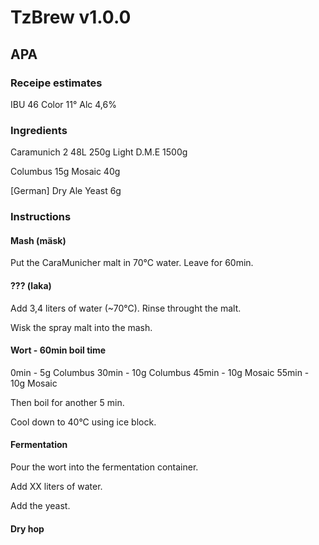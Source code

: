 # TzBrew v1.0.0

## APA

### Receipe estimates
IBU 46
Color 11°
Alc 4,6%

### Ingredients
Caramunich 2 48L 250g
Light D.M.E 1500g

Columbus 15g
Mosaic 40g

[German] Dry Ale Yeast 6g

### Instructions

#### Mash (mäsk)

Put the CaraMunicher malt in 70°C water. Leave for 60min.

#### ??? (laka)

Add 3,4 liters of water (~70°C). Rinse throught the malt.

Wisk the spray malt into the mash.

#### Wort - 60min boil time
0min - 5g Columbus
30min - 10g Columbus
45min - 10g Mosaic
55min - 10g Mosaic

Then boil for another 5 min.

Cool down to 40°C using ice block.

#### Fermentation
Pour the wort into the fermentation container.

Add XX liters of water.

Add the yeast.
#### Dry hop



